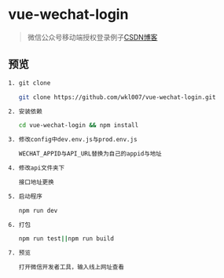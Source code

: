 # vue-wechat-login

> 微信公众号移动端授权登录例子[CSDN博客](https://blog.csdn.net/qq_35844177/article/details/79743812)

## 预览

``` bash
1. git clone

   git clone https://github.com/wkl007/vue-wechat-login.git

2. 安装依赖

   cd vue-wechat-login && npm install

3. 修改config中dev.env.js与prod.env.js

   WECHAT_APPID与API_URL替换为自己的appid与地址

4. 修改api文件夹下

   接口地址更换

5. 启动程序

   npm run dev

6. 打包

   npm run test||npm run build

7. 预览

   打开微信开发者工具，输入线上网址查看
